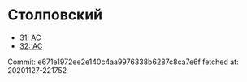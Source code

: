 # Столповский
- [31: AC](31.md)
- [32: AC](32.md)

Commit: e671e1972ee2e140c4aa9976338b6287c8ca7e6f
 fetched at: 20201127-221752
